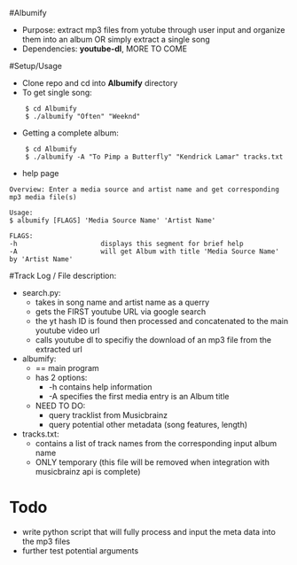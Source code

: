 #Albumify
  * Purpose: extract mp3 files from yotube through user input and organize them into an album OR simply extract a single song
  * Dependencies: __youtube-dl__, MORE TO COME

#Setup/Usage
* Clone repo and cd into **Albumify** directory
* To get single song:
```
	$ cd Albumify
	$ ./albumify "Often" "Weeknd"
```
* Getting a complete album:
```
	$ cd Albumify
	$ ./albumify -A "To Pimp a Butterfly" "Kendrick Lamar" tracks.txt
```
* help page
```
Overview: Enter a media source and artist name and get corresponding mp3 media file(s)

Usage:
$ albumify [FLAGS] 'Media Source Name' 'Artist Name'

FLAGS:
-h                     displays this segment for brief help
-A                     will get Album with title 'Media Source Name' by 'Artist Name'

```

#Track Log / File description:
* search.py:
  * takes in song name and artist name as a querry 
  * gets the FIRST youtube URL via google search
  * the yt hash ID is found then processed and concatenated to the main youtube video url
  * calls youtube dl to specifiy the download of an mp3 file from the extracted url
* albumify:
  * == main program
  * has 2 options:
    * -h		contains help information
    * -A 		specifies the first media entry is an Album title
  * NEED TO DO:
    * query tracklist from Musicbrainz
    * query potential other metadata (song features, length)
* tracks.txt:
    * contains a list of track names from the corresponding input album name
    * ONLY temporary (this file will be removed when integration with musicbrainz api is complete)
      
# Todo
* write python script that will fully process and input the meta data into the mp3 files
* further test potential arguments
	    
